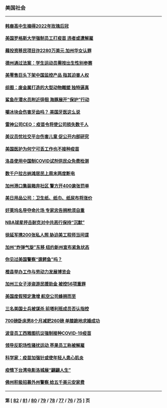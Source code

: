 ### 美国社会
---
#### [韩裔高中生摘得2022年玫瑰后冠](../../pages/ncid1078160/n13334684.md) 
#### [美国罗格斯大学强制员工打疫苗 违者或遭解雇](../../pages/ncid1078160/n13334660.md) 
#### [藉投资移民项目诈2280万美元 加州华女认罪](../../pages/ncid1078160/n13334626.md) 
#### [德州通过法案：学生运动员需按出生性别参赛](../../pages/ncid1078160/n13334312.md) 
#### [美零售巨头下架中国监控产品 指其迫害人权](../../pages/ncid1078160/n13333984.md) 
#### [组图：废金属打造的大型动物雕塑 独特逼真](../../pages/ncid1078160/n13333073.md) 
#### [鲨鱼在潜水员附近徘徊 海豚展开“保护”行动](../../pages/ncid1078160/n13332786.md) 
#### [嚼冰块会伤害牙齿吗？ 美国牙医这么说](../../pages/ncid1078160/n13330174.md) 
#### [雷神公司CEO：疫苗令将使公司损失数千人](../../pages/ncid1078160/n13332726.md) 
#### [美议员忧社交平台伤害儿童 促公开内部研究](../../pages/ncid1078160/n13332479.md) 
#### [美国医护为何宁可丢工作也不接种疫苗](../../pages/ncid1078160/n13331894.md) 
#### [洛县使用中国制COVID试剂供民众免费检测](../../pages/ncid1078160/n13332061.md) 
#### [数千户拉古纳滩居民上周末两度断电](../../pages/ncid1078160/n13332010.md) 
#### [加州港口集装箱弃社区 警方开400逾张罚单](../../pages/ncid1078160/n13331871.md) 
#### [美日用品公司：卫生纸、纸巾、纸尿布将涨价](../../pages/ncid1078160/n13331828.md) 
#### [好莱坞名导夺命片场 专家忠告拥枪须自重](../../pages/ncid1078160/n13331852.md) 
#### [NBA球星抨击耐克对中共恶行保持“沉默”](../../pages/ncid1078160/n13331727.md) 
#### [徐延军携200张私人照 胁迫美工程师当间谍](../../pages/ncid1078160/n13331491.md) 
#### [加州“炸弹气旋”东移 纽约新州宣布紧急状态](../../pages/ncid1078160/n13331153.md) 
#### [你见过美国警察“遛鳄鱼”吗？](../../pages/ncid1078160/n13330454.md) 
#### [橙县举办工作与劳动力发展博览会](../../pages/ncid1078160/n13330043.md) 
#### [加州三女子涉盗游民援助金 被控56项重罪](../../pages/ncid1078160/n13329742.md) 
#### [美国度假预定激增 航空公司蜂拥而至](../../pages/ncid1078160/n13329870.md) 
#### [三名美国士兵被谋杀 前塔利班成员否认指控](../../pages/ncid1078160/n13329834.md) 
#### [700磅卧床男8个月减肥260磅 单膝跪地求婚成功](../../pages/ncid1078160/n13329824.md) 
#### [波音员工西雅图抗议强制接种COVID-19疫苗](../../pages/ncid1078160/n13329820.md) 
#### [领导反职场性骚扰运动 苹果员工称被解雇](../../pages/ncid1078160/n13329809.md) 
#### [科学家：疫苗加强针或使年轻人患心肌炎](../../pages/ncid1078160/n13329778.md) 
#### [疫情下台湾电影洛城展“翩翩人生”](../../pages/ncid1078160/n13329623.md) 
#### [佛州积极招募外州警察 给五千美元安家费](../../pages/ncid1078160/n13329167.md) 

---
#### 第 [ [82](./82.md) / [81](./81.md) / [80](./80.md) / [79](./79.md) / [78](./78.md) / [77](./77.md) / [76](./76.md) / [75](./75.md) ] 页
